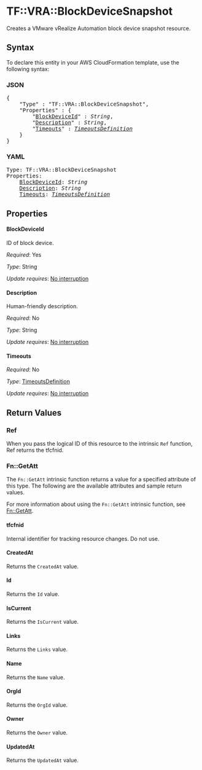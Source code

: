 # TF::VRA::BlockDeviceSnapshot

Creates a VMware vRealize Automation block device snapshot resource.

## Syntax

To declare this entity in your AWS CloudFormation template, use the following syntax:

### JSON

<pre>
{
    "Type" : "TF::VRA::BlockDeviceSnapshot",
    "Properties" : {
        "<a href="#blockdeviceid" title="BlockDeviceId">BlockDeviceId</a>" : <i>String</i>,
        "<a href="#description" title="Description">Description</a>" : <i>String</i>,
        "<a href="#timeouts" title="Timeouts">Timeouts</a>" : <i><a href="timeoutsdefinition.md">TimeoutsDefinition</a></i>
    }
}
</pre>

### YAML

<pre>
Type: TF::VRA::BlockDeviceSnapshot
Properties:
    <a href="#blockdeviceid" title="BlockDeviceId">BlockDeviceId</a>: <i>String</i>
    <a href="#description" title="Description">Description</a>: <i>String</i>
    <a href="#timeouts" title="Timeouts">Timeouts</a>: <i><a href="timeoutsdefinition.md">TimeoutsDefinition</a></i>
</pre>

## Properties

#### BlockDeviceId

ID of block device.

_Required_: Yes

_Type_: String

_Update requires_: [No interruption](https://docs.aws.amazon.com/AWSCloudFormation/latest/UserGuide/using-cfn-updating-stacks-update-behaviors.html#update-no-interrupt)

#### Description

Human-friendly description.

_Required_: No

_Type_: String

_Update requires_: [No interruption](https://docs.aws.amazon.com/AWSCloudFormation/latest/UserGuide/using-cfn-updating-stacks-update-behaviors.html#update-no-interrupt)

#### Timeouts

_Required_: No

_Type_: <a href="timeoutsdefinition.md">TimeoutsDefinition</a>

_Update requires_: [No interruption](https://docs.aws.amazon.com/AWSCloudFormation/latest/UserGuide/using-cfn-updating-stacks-update-behaviors.html#update-no-interrupt)

## Return Values

### Ref

When you pass the logical ID of this resource to the intrinsic `Ref` function, Ref returns the tfcfnid.

### Fn::GetAtt

The `Fn::GetAtt` intrinsic function returns a value for a specified attribute of this type. The following are the available attributes and sample return values.

For more information about using the `Fn::GetAtt` intrinsic function, see [Fn::GetAtt](https://docs.aws.amazon.com/AWSCloudFormation/latest/UserGuide/intrinsic-function-reference-getatt.html).

#### tfcfnid

Internal identifier for tracking resource changes. Do not use.

#### CreatedAt

Returns the <code>CreatedAt</code> value.

#### Id

Returns the <code>Id</code> value.

#### IsCurrent

Returns the <code>IsCurrent</code> value.

#### Links

Returns the <code>Links</code> value.

#### Name

Returns the <code>Name</code> value.

#### OrgId

Returns the <code>OrgId</code> value.

#### Owner

Returns the <code>Owner</code> value.

#### UpdatedAt

Returns the <code>UpdatedAt</code> value.

